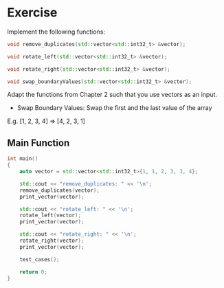 # Exercise

Implement the following functions:

```cpp
void remove_duplicates(std::vector<std::int32_t> &vector);

void rotate_left(std::vector<std::int32_t> &vector);

void rotate_right(std::vector<std::int32_t> &vector);

void swap_boundaryValues(std::vector<std::int32_t> &vector);
```

Adapt the functions from Chapter 2 such that you use vectors as an input.

- Swap Boundary Values: Swap the first and the last value of the array

E.g. [1, 2, 3, 4] => [4, 2, 3, 1]

## Main Function

```cpp
int main()
{
    auto vector = std::vector<std::int32_t>{1, 1, 2, 3, 3, 4};

    std::cout << "remove_duplicates: " << '\n';
    remove_duplicates(vector);
    print_vector(vector);

    std::cout << "rotate_left: " << '\n';
    rotate_left(vector);
    print_vector(vector);

    std::cout << "rotate_right: " << '\n';
    rotate_right(vector);
    print_vector(vector);

    test_cases();

    return 0;
}
```
